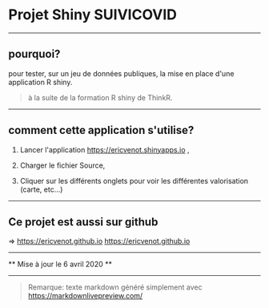 # Projet Shiny SUIVICOVID

----
## pourquoi?
pour tester, sur un jeu de données publiques, la mise en place d'une application R shiny.

> à la suite de la formation R shiny de ThinkR.

----
## comment cette application s'utilise?

1. Lancer l'application https://ericvenot.shinyapps.io ,

2. Charger le fichier Source,

3. Cliquer sur les différents onglets pour voir les différentes valorisation (carte, etc...)
----

## Ce projet est aussi sur github
=> https://ericvenot.github.io
https://ericvenot.github.io

----

** Mise à jour le 6 avril 2020 **

----
> Remarque: texte markdown généré simplement avec https://markdownlivepreview.com/

